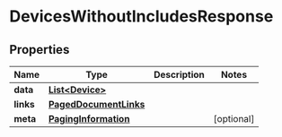 

# DevicesWithoutIncludesResponse


## Properties

| Name | Type | Description | Notes |
|------------ | ------------- | ------------- | -------------|
|**data** | [**List&lt;Device&gt;**](Device.md) |  |  |
|**links** | [**PagedDocumentLinks**](PagedDocumentLinks.md) |  |  |
|**meta** | [**PagingInformation**](PagingInformation.md) |  |  [optional] |



